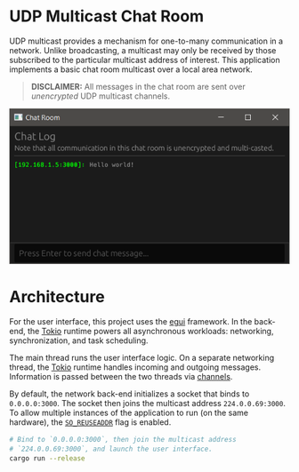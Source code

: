 # UDP Multicast Chat Room
UDP multicast provides a mechanism for one-to-many communication in a network. Unlike broadcasting, a multicast may only be received by those subscribed to the particular multicast address of interest. This application implements a basic chat room multicast over a local area network.

> **DISCLAIMER:** All messages in the chat room are sent over _unencrypted_ UDP multicast channels.

![UI Screenshot](./docs/screenshot.png)

# Architecture
For the user interface, this project uses the [egui] framework. In the back-end, the [Tokio] runtime powers all asynchronous workloads: networking, synchronization, and task scheduling.

The main thread runs the user interface logic. On a separate networking thread, the [Tokio] runtime handles incoming and outgoing messages. Information is passed between the two threads via [channels](https://docs.rs/tokio/latest/tokio/sync/index.html).

[egui]: https://www.egui.rs
[Tokio]: https://tokio.rs

By default, the network back-end initializes a socket that binds to `0.0.0.0:3000`. The socket then joins the multicast address `224.0.0.69:3000`. To allow multiple instances of the application to run (on the same hardware), the [`SO_REUSEADDR`](https://docs.microsoft.com/en-us/windows-hardware/drivers/network/so-reuseaddr) flag is enabled.

```bash
# Bind to `0.0.0.0:3000`, then join the multicast address
# `224.0.0.69:3000`, and launch the user interface.
cargo run --release
```
